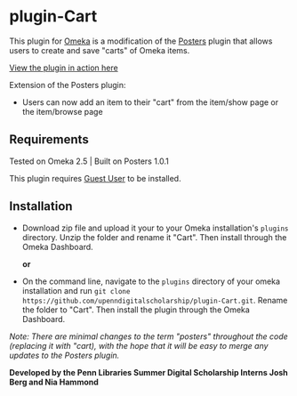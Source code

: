 plugin-Cart
==============
This plugin for [Omeka](http://omeka.org/) is a modification of the [Posters](https://github.com/omeka/plugin-Posters) plugin that allows users to create and save "carts" of Omeka items.

[View the plugin in action here](http://pennds.org/archaebot_database/)

Extension of the Posters plugin:
* Users can now add an item to their "cart" from the item/show page or the item/browse page

## Requirements

Tested on Omeka 2.5 | Built on Posters 1.0.1

This plugin requires [Guest User](http://omeka.org/add-ons/plugins/guest-user/) to be installed. 

## Installation

* Download zip file and upload it your to your Omeka installation's `plugins` directory. Unzip the folder and rename it "Cart". Then install through the Omeka Dashboard.

    **or**

* On the command line, navigate to the `plugins` directory of your omeka installation and run `git clone https://github.com/upenndigitalscholarship/plugin-Cart.git`. Rename the folder to "Cart". Then install the plugin through the Omeka Dashboard.

*Note: There are minimal changes to the term "posters" throughout the code (replacing it with "cart), with the hope that it will be easy to merge any updates to the Posters plugin.*

**Developed by the Penn Libraries Summer Digital Scholarship Interns Josh Berg and Nia Hammond**

